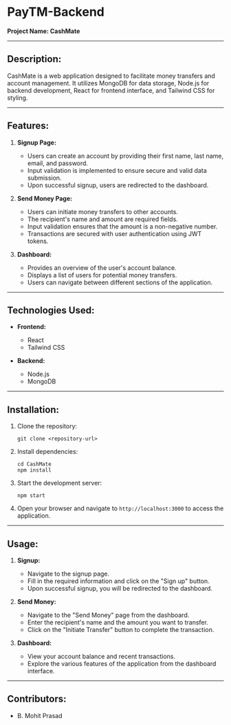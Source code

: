 # PayTM-Backend

**Project Name: CashMate**

---

## Description:

CashMate is a web application designed to facilitate money transfers and account management. It utilizes MongoDB for data storage, Node.js for backend development, React for frontend interface, and Tailwind CSS for styling.

---

## Features:

1. **Signup Page:**
   - Users can create an account by providing their first name, last name, email, and password.
   - Input validation is implemented to ensure secure and valid data submission.
   - Upon successful signup, users are redirected to the dashboard.

2. **Send Money Page:**
   - Users can initiate money transfers to other accounts.
   - The recipient's name and amount are required fields.
   - Input validation ensures that the amount is a non-negative number.
   - Transactions are secured with user authentication using JWT tokens.

3. **Dashboard:**
   - Provides an overview of the user's account balance.
   - Displays a list of users for potential money transfers.
   - Users can navigate between different sections of the application.

---

## Technologies Used:

- **Frontend:**
  - React
  - Tailwind CSS

- **Backend:**
  - Node.js
  - MongoDB

---

## Installation:

1. Clone the repository:
   ```
   git clone <repository-url>
   ```

2. Install dependencies:
   ```
   cd CashMate
   npm install
   ```

3. Start the development server:
   ```
   npm start
   ```

4. Open your browser and navigate to `http://localhost:3000` to access the application.

---

## Usage:

1. **Signup:**
   - Navigate to the signup page.
   - Fill in the required information and click on the "Sign up" button.
   - Upon successful signup, you will be redirected to the dashboard.

2. **Send Money:**
   - Navigate to the "Send Money" page from the dashboard.
   - Enter the recipient's name and the amount you want to transfer.
   - Click on the "Initiate Transfer" button to complete the transaction.

3. **Dashboard:**
   - View your account balance and recent transactions.
   - Explore the various features of the application from the dashboard interface.

---

## Contributors:

- B. Mohit Prasad 